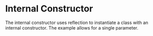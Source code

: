 # Internal Constructor

The internal constructor uses reflection to instantiate a class with an internal constructor. The example allows for a single parameter.